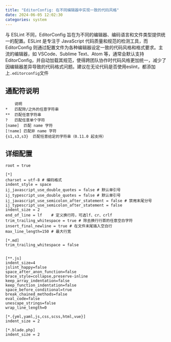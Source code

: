 ```yaml
---
title: "EditorConfig: 在不同编辑器中实现一致的代码风格"
date: 2024-06-05 12:02:30
categories: system
---
```


与 ESLint 不同，EditorConfig 旨在为不同的编辑器、编码语言和文件类型提供统一的配置。ESLint 是专注于 JavaScript 代码质量和规范的检测工具，而 EditorConfig 则通过配置文件为各种编辑器设定一致的代码风格和格式要求。主流的编辑器，如 VSCode、Sublime Text、Atom 等，通常会默认支持 EditorConfig，并自动加载其规范，使得跨团队协作时代码风格更加统一，减少了因编辑器差异导致的代码格式问题。建议在无论代码是否使用eslint，都添加上`.editorconfig`文件

## 通配符说明

```shell
	说明
*	匹配除/之外的任意字符串
**	匹配任意字符串
?	匹配任意单个字符
[name]	匹配 name 字符
[!name]	匹配非 name 字符
{s1,s3,s3}	匹配任意给定的字符串（0.11.0 起支持）
```

<!--more-->

## 详细配置

```shell
root = true

[*]
charset = utf-8	# 编码格式
indent_style = space
ij_javascript_use_double_quotes = false	# 默认单引号
ij_typescript_use_double_quotes = false	# 默认单引号
ij_javascript_use_semicolon_after_statement = false	# 禁用末尾分号
ij_typescript_use_semicolon_after_statement = false
indent_size = 2
end_of_line = lf	# 定义换行符，可选lf、cr、crlf
trim_trailing_whitespace = true	# 除去换行行首的任意空白字符
insert_final_newline = true	# 在文件末尾插入空白行
max_line_length=150	# 最大行宽

[*.md]
trim_trailing_whitespace = false


[**.js]
indent_size=4
jslint_happy=false
space_after_anon_function=false
brace_style=collapse,preserve-inline
keep_array_indentation=false
keep_function_indentation=false
space_before_conditional=true
break_chained_methods=false
eval_code=false
unescape_strings=false
wrap_line_length=0

[*.{yml,yaml,js,css,scss,html,vue}]
indent_size = 2

[*.blade.php]
indent_size = 2
```

